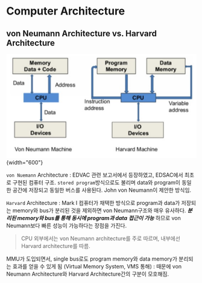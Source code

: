 # Computer Architecture

## von Neumann Architecture vs. Harvard Architecture

![](./img/vonNeumann_vs_Harvard.png){width="600"}

`von Nuemann` Architecture
: EDVAC 관련 보고서에서 등장하였고, EDSAC에서 최초로 구현된 컴퓨터 구조. `stored program`방식으로도 불리며 data와 program이 동일한 공간에 저장되고 동일한 버스를 사용된다. John von Neumann이 제안한 방식임.

`Harvard` Architecture
: Mark I 컴퓨터가 채택한 방식으로 program과 data가 저장되는 memory와 bus가 분리된 것을 제외하면 von Neumann구조와 매우 유사하다. ***분리된 memory와 bus를 통해 동시에 program과 data 접근이 가능*** 하므로 von Neumann보다 빠른 성능이 가능하다는 장점을 가진다.

> CPU 외부에서는 von Neumann architecture를 주로 따르며, 내부에선 Harvard architecture를 따름.

MMU가 도입되면서, single bus로도 program memory와 data memory가 분리되는 효과를 얻을 수 있게 됨 (Virtual Memory System, VMS 통해) : 때문에 von Neumann Architecture와 Harvard Architecture간의 구분이 모호해짐.

